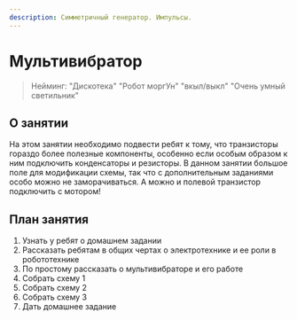 ```yaml
---
description: Симметричный генератор. Импульсы.
---
```


# Мультивибратор

> Нейминг: "Дискотека" "Робот моргУн" "вкыл/выкл" "Очень умный светильник"

## О занятии

На этом занятии необходимо подвести ребят к тому, что транзисторы гораздо более полезные компоненты, особенно если особым образом к ним подключить конденсаторы и резисторы. В данном занятии большое поле для модификации схемы, так что с дополнительным заданиями особо можно не заморачиваться. А можно и полевой транзистор подключить с мотором! 

## План занятия

1. Узнать у ребят о домашнем задании
2. Рассказать ребятам в общих чертах о электротехнике и ее роли в робототехнике
3. По простому рассказать о мультивибраторе и его работе
4. Собрать схему 1
5. Собрать схему 2
6. Собрать схему 3
7. Дать домашнее задание

